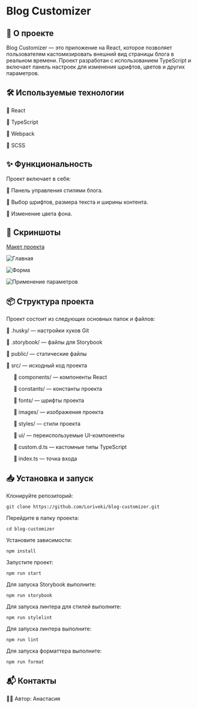 # Blog Customizer

## 🚀 О проекте  

Blog Customizer — это приложение на React, которое позволяет пользователям кастомизировать внешний вид страницы блога в реальном времени. Проект разработан с использованием TypeScript и включает панель настроек для изменения шрифтов, цветов и других параметров.  

## 🛠 Используемые технологии  

🔹 React  

🔹 TypeScript  

🔹 Webpack  

🔹 SCSS

## ✨ Функциональность

Проект включает в себя:  

🔹 Панель управления стилями блога.  

🔹 Выбор шрифтов, размера текста и ширины контента.  

🔹 Изменение цвета фона.


## 📸 Скриншоты

[Макет проекта](https://www.figma.com/file/FEeiiGLOsE7ktXbPpBxYoD/Custom-dropdown?type=design&node-id=0%3A1&mode=design&t=eXRJnWC6Xsuw0qR4-1)

![Главная](https://github.com/user-attachments/assets/8e31dc39-26f4-4285-b9a6-2113b1a0d0ac)  

![Форма](https://github.com/user-attachments/assets/4e3a0daa-258f-4939-8652-edfb0e649815)  

![Применение параметров](https://github.com/user-attachments/assets/2c5fcdda-efee-446a-aed2-d64cd546fcfe)

## 📦 Структура проекта

Проект состоит из следующих основных папок и файлов:  

🔹 .husky/ — настройки хуков Git  

🔹 .storybook/ — файлы для Storybook  

🔹 public/ — статические файлы  

🔹 src/ — исходный код проекта  

&nbsp;&nbsp;&nbsp;&nbsp; 🔹 components/ — компоненты React  

&nbsp;&nbsp;&nbsp;&nbsp; 🔹 constants/ — константы проекта  

&nbsp;&nbsp;&nbsp;&nbsp; 🔹 fonts/ — шрифты проекта  

&nbsp;&nbsp;&nbsp;&nbsp; 🔹 images/ — изображения проекта  

&nbsp;&nbsp;&nbsp;&nbsp; 🔹 styles/ — стили проекта  

&nbsp;&nbsp;&nbsp;&nbsp; 🔹 ui/ — переиспользуемые UI-компоненты  

&nbsp;&nbsp;&nbsp;&nbsp; 🔹 custom.d.ts — кастомные типы TypeScript  

&nbsp;&nbsp;&nbsp;&nbsp; 🔹 index.ts — точка входа

## 📥 Установка и запуск

Клонируйте репозиторий:

```
git clone https://github.com/Loriveki/blog-customizer.git
```

Перейдите в папку проекта:

```
cd blog-customizer
```

Установите зависимости:

```
npm install
```

Запустите проект:

```
npm run start
```

Для запуска Storybook выполните:

```
npm run storybook
```

Для запуска линтера для стилей выполните:

```
npm run stylelint
```

Для запуска линтера выполните:

```
npm run lint
```

Для запуска форматтера выполните:

```
npm run format
```


## 📬 Контакты

👩‍💻 Автор: Анастасия


